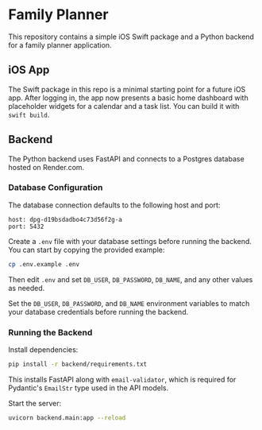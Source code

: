 # Family Planner

This repository contains a simple iOS Swift package and a Python backend for a family planner application.

## iOS App
The Swift package in this repo is a minimal starting point for a future iOS app. After logging in, the app now presents a basic home dashboard with placeholder widgets for a calendar and a task list. You can build it with `swift build`.

## Backend
The Python backend uses FastAPI and connects to a Postgres database hosted on Render.com.

### Database Configuration
The database connection defaults to the following host and port:

```
host: dpg-d19bsdadbo4c73d56f2g-a
port: 5432
```


Create a `.env` file with your database settings before running the backend. You can start by copying the provided example:

```bash
cp .env.example .env
```

Then edit `.env` and set `DB_USER`, `DB_PASSWORD`, `DB_NAME`, and any other values as needed.

Set the `DB_USER`, `DB_PASSWORD`, and `DB_NAME` environment variables to match your database credentials before running the backend.


### Running the Backend
Install dependencies:

```bash
pip install -r backend/requirements.txt
```

This installs FastAPI along with `email-validator`, which is required for Pydantic's `EmailStr` type used in the API models.

Start the server:

```bash
uvicorn backend.main:app --reload
```


